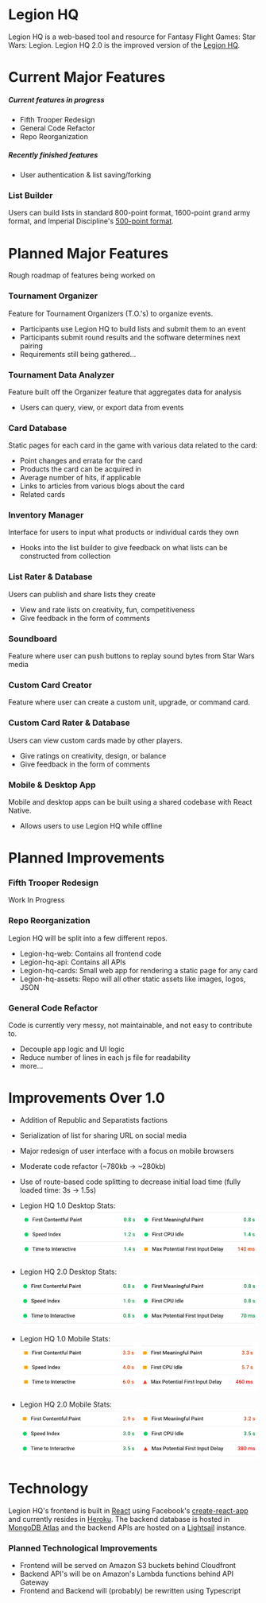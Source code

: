 # Legion HQ
Legion HQ is a web-based tool and resource for Fantasy Flight Games: Star Wars: Legion. Legion HQ 2.0 is the improved version of the [Legion HQ](https://github.com/NicholasCBrown/legion-HQ "Legion HQ 1.0 Github").

# Current Major Features
##### Current features in progress
- Fifth Trooper Redesign
- General Code Refactor
- Repo Reorganization
##### Recently finished features
- User authentication & list saving/forking
### List Builder
Users can build lists in standard 800-point format, 1600-point grand army format, and Imperial Discipline's [500-point format](https://imperialdiscipline.blog/2019/06/04/creating-a-500-point-format-for-legion/).

# Planned Major Features
Rough roadmap of features being worked on
### Tournament Organizer
Feature for Tournament Organizers (T.O.'s) to organize events.
- Participants use Legion HQ to build lists and submit them to an event
- Participants submit round results and the software determines next pairing
- Requirements still being gathered...
### Tournament Data Analyzer
Feature built off the Organizer feature that aggregates data for analysis
- Users can query, view, or export data from events
### Card Database
Static pages for each card in the game with various data related to the card:
- Point changes and errata for the card
- Products the card can be acquired in
- Average number of hits, if applicable
- Links to articles from various blogs about the card
- Related cards
### Inventory Manager
Interface for users to input what products or individual cards they own
- Hooks into the list builder to give feedback on what lists can be constructed from collection
### List Rater & Database
Users can publish and share lists they create
- View and rate lists on creativity, fun, competitiveness
- Give feedback in the form of comments
### Soundboard
Feature where user can push buttons to replay sound bytes from Star Wars media
### Custom Card Creator
Feature where user can create a custom unit, upgrade, or command card.
### Custom Card Rater & Database
Users can view custom cards made by other players.
- Give ratings on creativity, design, or balance
- Give feedback in the form of comments
### Mobile & Desktop App
Mobile and desktop apps can be built using a shared codebase with React Native.
- Allows users to use Legion HQ while offline

# Planned Improvements
### Fifth Trooper Redesign
Work In Progress
### Repo Reorganization
Legion HQ will be split into a few different repos.
- Legion-hq-web: Contains all frontend code
- Legion-hq-api: Contains all APIs
- Legion-hq-cards: Small web app for rendering a static page for any card
- Legion-hq-assets: Repo will all other static assets like images, logos, JSON
### General Code Refactor
Code is currently very messy, not maintainable, and not easy to contribute to.
- Decouple app logic and UI logic
- Reduce number of lines in each js file for readability
- more...

# Improvements Over 1.0
- Addition of Republic and Separatists factions
- Serialization of list for sharing URL on social media
- Major redesign of user interface with a focus on mobile browsers
- Moderate code refactor (~780kb -> ~280kb)
- Use of route-based code splitting to decrease initial load time (fully loaded time: 3s -> 1.5s)
- Legion HQ 1.0 Desktop Stats: ![Screenshot](images/desktop1.png)

- Legion HQ 2.0 Desktop Stats: ![Screenshot](images/desktop2.png)

- Legion HQ 1.0 Mobile Stats: ![Screenshot](images/mobile1.png)

- Legion HQ 2.0 Mobile Stats: ![Screenshot](images/mobile2.png)

# Technology
Legion HQ's frontend is built in [React](https://reactjs.org/) using Facebook's [create-react-app](https://github.com/facebook/create-react-app) and currently resides in [Heroku](https://dashboard.heroku.com/). The backend database is hosted in [MongoDB Atlas](https://www.mongodb.com/cloud/atlas) and the backend APIs are hosted on a [Lightsail](https://aws.amazon.com/lightsail/) instance.
### Planned Technological Improvements
- Frontend will be served on Amazon S3 buckets behind Cloudfront
- Backend API's will be on Amazon's Lambda functions behind API Gateway
- Frontend and Backend will (probably) be rewritten using Typescript

